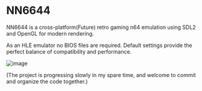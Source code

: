NN6644
=========================================
NN6644 is a cross-platform(Future) retro gaming n64 emulation using SDL2 and OpenGL for modern rendering.

As an HLE emulator no BIOS files are required. Default settings provide the perfect balance of compatibility and performance.

![image](https://static0.gamerantimages.com/wordpress/wp-content/uploads/2022/01/Kirby642.jpg)

(The project is progressing slowly in my spare time, and welcome to commit and organize the code together.)
